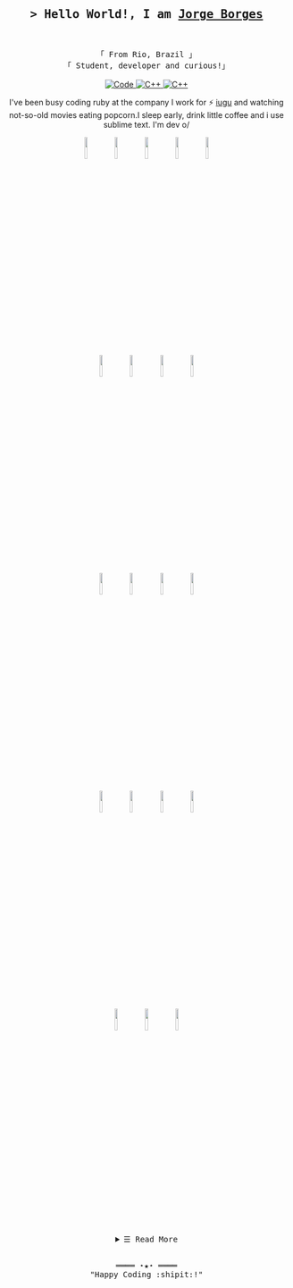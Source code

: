 <!-- Intro  -->
<h2 align="center">
  <samp>&gt; Hello World!, I am
    <b><a target="_blank" href="https://www.linkedin.com/in/jorge-borges-90965121a/">Jorge Borges</a></b>
  </samp>
</h2>
<br>
<p align="center">
  <!-- Apresentation  -->
  <samp>
   「 From Rio, Brazil 」
    <br>
   「 Student, developer and curious!」
    <br>
    <br>
  </samp>
  <!-- Social midias -->
    <a href="https://github.com/JorgeLAB" target="_blank"><img alt="Code"
       src="https://img.shields.io/badge/-code-000000?style=flat-square&logo=Plex&logoColor=white">
    </a>
    <a href="https://github.com/ShahriarShafin?tab=repositories" target="_blank"><img alt="C++"
       src="https://img.shields.io/badge/-JorgeBorges-blue?style=flat-square&logo=Linkedin&logoColor=white&link=https://www.linkedin.com/in/jorge-borges-90965121a/">
    </a>
    <a href="https://github.com/ShahriarShafin?tab=repositories" target="_blank"><img alt="C++"
      src="https://img.shields.io/badge/-jorgeborgesdev@gmail.com-c14438?style=flat-square&logo=Gmail&logoColor=white&link=mailto:jorgeborgesdev@gmail.com">
     </a>
     <br>
  <!-- Informations -->
    <p align="center"> I've been busy coding ruby at the company I work for ⚡ <a href='https://www.iugu.com/'>iugu</a> and watching not-so-old movies eating popcorn.I sleep early, drink little coffee and i use sublime text. I'm dev o/ </p>

<p align="center">
  <!-- Your languages and tools. Be careful with the alignment. 
  You can use this site to get logos: https://www.vectorlogo.zone
  -->
  <code><img width="10%" src="https://www.vectorlogo.zone/logos/python/python-ar21.svg"></code>
  <code><img width="10%" src="https://www.vectorlogo.zone/logos/expressjs/expressjs-ar21.svg"></code>
  <code><img width="10%" src="https://rubyonrails.org/images/rails-logo.svg"></code>
  <code><img width="10%" src="https://www.vectorlogo.zone/logos/ruby-lang/ruby-lang-ar21.svg"></code>
  <code><img width="10%" src="https://www.vectorlogo.zone/logos/javascript/javascript-ar21.svg"></code>
  <br />
  <code><img width="10%" src="https://www.vectorlogo.zone/logos/w3_html5/w3_html5-ar21.svg"></code>
  <code><img width="10%" src="https://www.vectorlogo.zone/logos/netlifyapp_watercss/netlifyapp_watercss-ar21.svg"></code>
  <code><img width="10%" src="https://www.vectorlogo.zone/logos/json/json-ar21.svg"></code>
  <code><img width="10%" src="https://www.vectorlogo.zone/logos/yaml/yaml-ar21.svg"></code>
  <br />
  <code><img width="10%" src="https://www.vectorlogo.zone/logos/docker/docker-ar21.svg"></code>
  <code><img width="10%" src="https://www.vectorlogo.zone/logos/git-scm/git-scm-ar21.svg"></code>
  <code><img width="10%" src="https://www.vectorlogo.zone/logos/reactjs/reactjs-ar21.svg"></code>
  <code><img width="10%" src="https://www.vectorlogo.zone/logos/sass-lang/sass-lang-ar21.svg"></code>
  <br />
  <code><img width="10%" src="https://www.vectorlogo.zone/logos/mysql/mysql-ar21.svg"></code>
  <code><img width="10%" src="https://www.vectorlogo.zone/logos/postgresql/postgresql-ar21.svg"></code>
  <code><img width="10%" src="https://www.vectorlogo.zone/logos/mongodb/mongodb-ar21.svg"></code>
  <code><img width="10%" src="https://www.vectorlogo.zone/logos/sqlite/sqlite-ar21.svg"></code>
  <br />
  <code><img width="10%" src="https://www.vectorlogo.zone/logos/typescriptlang/typescriptlang-ar21.svg"></code>
  <code><img width="10%" src="https://www.vectorlogo.zone/logos/linux/linux-ar21.svg"></code>
  <code><img width="10%" src="https://www.vectorlogo.zone/logos/gnu_bash/gnu_bash-ar21.svg"></code>
</p>
        


<!-- Details Section-->
<details align="center">
 <summary> <samp>&#9776; Read More</samp></summary>
  <p align="center">
   <br>
   <!-- Activity Widget -->
   <img alt="Jorge Borges's GitHub Stats"
    src="https://github-readme-stats.vercel.app/api?username=JorgeLAB&show_icons=true&theme=radical" />
   <img alt='Jorge Borges github' 
    src='https://github-readme-stats.vercel.app/api/top-langs/?username=JorgeLAB&hide=TeX&layout=compact' />
   <br>
  </p>
</details>
<br>

<!-- Footer -->
<samp>
    <p align="center">
        ════ ⋆★⋆ ════
        <br>
        "Happy Coding :shipit:!"
    </p>
</samp>
